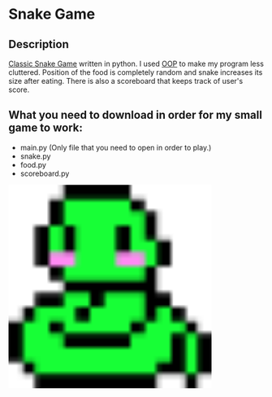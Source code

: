 # Snake Game
## Description
[Classic Snake Game](https://en.wikipedia.org/wiki/Snake_(video_game_genre)) written in python. I used [OOP](https://en.wikipedia.org/wiki/Object-oriented_programming) to make my program less cluttered. Position of the food is completely random and snake increases its size after eating. There is also a scoreboard that keeps track of user's score.
## What you need to download in order for my small game to work:
- main.py (Only file that you need to open in order to play.)
- snake.py
- food.py
- scoreboard.py
<img src ='./image/cute_snake.png' width='400'>

